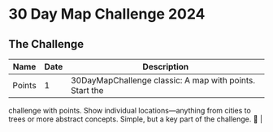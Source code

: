 # 30 Day Map Challenge 2024

## The Challenge 
| Name | Date | Description |
| ---- | ---- | ----------- | 
| Points | 1 | 30DayMapChallenge classic: A map with points. Start the
  challenge with points. Show individual locations—anything from cities to
  trees or more abstract concepts. Simple, but a key part of the challenge.
  📍 | 
